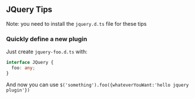 ## JQuery Tips

Note: you need to install the `jquery.d.ts` file for these tips

### Quickly define a new plugin 

Just create `jquery-foo.d.ts` with: 

```ts
interface JQuery {
  foo: any;
}
```

And now you can use `$('something').foo({whateverYouWant:'hello jquery plugin'})`

